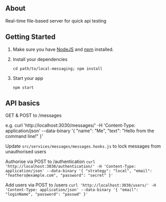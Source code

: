 ## About

Real-time file-based server for quick api testing

## Getting Started

1. Make sure you have [NodeJS](https://nodejs.org/) and [npm](https://www.npmjs.com/) installed.
2. Install your dependencies

    ```
    cd path/to/local-messaging; npm install
    ```

3. Start your app

    ```
    npm start
    ```

## API basics

GET & POST to /messages

e.g. curl 'http://localhost:3030/messages/' -H 'Content-Type: application/json' --data-binary '{ "name": "Me", "text": "Hello from the command line!" }'

Update 
    ```
    src/services/messages/messages.hooks.js
    ```
to lock messages from unauthorised users


Authorise via POST to /authentication
    ```
    curl 'http://localhost:3030/authentication/' -H 'Content-Type: application/json' --data-binary '{ "strategy": "local", "email": "feathers@example.com", "password": "secret" }'
    ```

Add users via POST to /users
    ```
    curl 'http://localhost:3030/users/' -H 'Content-Type: application/json' --data-binary '{ "email": "loginName", "password": "passwd" }'
    ```
    

